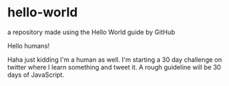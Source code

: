 # hello-world
a repository made using the Hello World guide by GitHub

Hello humans!

Haha just kidding I'm a human as well. I'm starting a 30 day challenge on twitter where I learn something and tweet it. A rough guideline will be 30 days of JavaScript.

